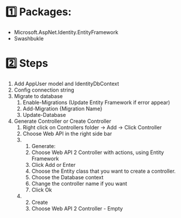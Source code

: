 # 1️⃣ Packages:

- Microsoft.AspNet.Identity.EntityFramework
- Swashbukle

# 2️⃣ Steps
1. Add AppUser model and IdentityDbContext
2. Config connection string
3. Migrate to database
	1. Enable-Migrations (Update Entity Framework if error appear)
	2. Add-Migration {Migration Name}
	3. Update-Database
4. Generate Controller or Create Controller
	1. Right click on Controllers folder -> Add -> Click Controller
	2. Choose Web API in the right side bar
	3.  1. Generate:
		1. Choose Web API 2 Controller with actions, using Entity Framework
		2. Click Add or Enter
		3. Choose the Entity class that you want to create a controller.
		4. Choose the Database context
		5. Change the controller name if you want
		6. Click Ok
	4. 2. Create
		1. Choose Web API 2 Controller - Empty